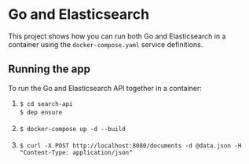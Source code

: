 # Go and Elasticsearch
This project shows how you can run both Go and Elasticsearch in a container using the `docker-compose.yaml` service definitions.
## Running the app
To run the Go and Elasticsearch API together in a container:
1. `$ cd search-api`<br/>`$ dep ensure`<br/><br/>
2. `$ docker-compose up -d --build`<br/><br/>
3. `$ curl -X POST http://localhost:8080/documents -d @data.json -H "Content-Type: application/json"`
